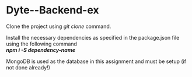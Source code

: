 # Dyte--Backend-ex
<p>Clone the project using <i>git clone</i> command.</p>
Install the necessary dependencies as specified in the package.json file using the following command<br/>
<strong><i>npm i -S dependency-name </i></strong>
<p>MongoDB is used as the database in this assignment and must be setup (if not done already!)</p>
